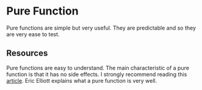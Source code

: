 # Pure Function
Pure functions are simple but very useful. They are predictable and so they are very ease to test.

## Resources
Pure functions are easy to understand. The main characteristic of a pure function is that it has no side effects. I strongly recommend reading this [article](https://medium.com/javascript-scene/master-the-javascript-interview-what-is-a-pure-function-d1c076bec976). Eric Elliott explains what a pure function is very well.
